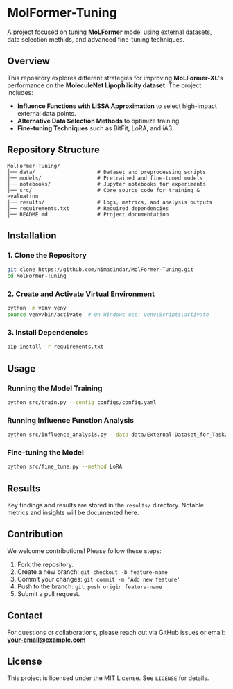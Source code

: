 # MolFormer-Tuning


A project focused on tuning **MoLFormer** model using external datasets, data selection methids, and advanced fine-tuning techniques.

## Overview
This repository explores different strategies for improving **MoLFormer-XL**'s performance on the **MoleculeNet Lipophilicity dataset**. The project includes:
- **Influence Functions with LiSSA Approximation** to select high-impact external data points.
- **Alternative Data Selection Methods** to optimize training.
- **Fine-tuning Techniques** such as BitFit, LoRA, and iA3.

## Repository Structure
```
MolFormer-Tuning/
│── data/                    # Dataset and preprocessing scripts
│── models/                  # Pretrained and fine-tuned models
│── notebooks/               # Jupyter notebooks for experiments
│── src/                     # Core source code for training & evaluation
│── results/                 # Logs, metrics, and analysis outputs
│── requirements.txt         # Required dependencies
│── README.md                # Project documentation
```

## Installation
### 1. Clone the Repository
```bash
git clone https://github.com/nimadindar/MolFormer-Tuning.git
cd MolFormer-Tuning
```

### 2. Create and Activate Virtual Environment
```bash
python -m venv venv
source venv/bin/activate  # On Windows use: venv\Scripts\activate
```

### 3. Install Dependencies
```bash
pip install -r requirements.txt
```

## Usage
### Running the Model Training
```bash
python src/train.py --config configs/config.yaml
```

### Running Influence Function Analysis
```bash
python src/influence_analysis.py --data data/External-Dataset_for_Task2.csv
```

### Fine-tuning the Model
```bash
python src/fine_tune.py --method LoRA
```

## Results
Key findings and results are stored in the `results/` directory. Notable metrics and insights will be documented here.

## Contribution
We welcome contributions! Please follow these steps:
1. Fork the repository.
2. Create a new branch: `git checkout -b feature-name`
3. Commit your changes: `git commit -m 'Add new feature'`
4. Push to the branch: `git push origin feature-name`
5. Submit a pull request.

## Contact
For questions or collaborations, please reach out via GitHub issues or email: **your-email@example.com**

## License
This project is licensed under the MIT License. See `LICENSE` for details.
